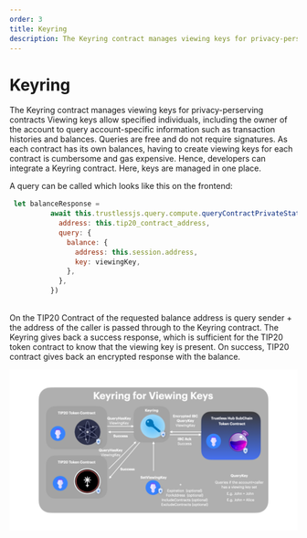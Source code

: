 ```yaml
---
order: 3
title: Keyring
description: The Keyring contract manages viewing keys for privacy-perserving contracts
---
```


# Keyring

The Keyring contract manages viewing keys for privacy-perserving contracts
Viewing keys allow specified individuals, including the owner of the account to query account-specific information such as transaction histories and balances.
Queries are free and do not require signatures.
As each contract has its own balances, having to create viewing keys for each contract is cumbersome and gas expensive.
Hence, developers can integrate a Keyring contract. Here, keys are managed in one place. 

A query can be called which looks like this on the frontend:

```javascript
 let balanceResponse =
          await this.trustlessjs.query.compute.queryContractPrivateState({
            address: this.tip20_contract_address,
            query: {
              balance: {
                address: this.session.address,
                key: viewingKey,
              },
            },
          })
        
```

On the TIP20 Contract of the requested balance address is query sender + the address of the caller is passed through to the Keyring contract.
The Keyring gives back a success response, which is sufficient for the TIP20 token contract to know that the viewing key is present.
On success, TIP20 contract gives back an encrypted response with the balance.

![lkeyring](../images/keyring.png)
